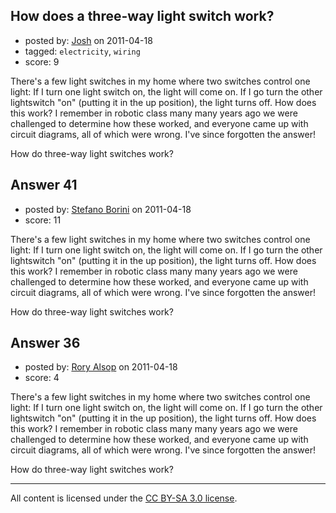 ## How does a three-way light switch work?

- posted by: [Josh](https://stackexchange.com/users/-1/20-josh) on 2011-04-18
- tagged: `electricity`, `wiring`
- score: 9

There's a few light switches in my home where two switches control one light: If I turn one light switch on, the light will come on. If I go turn the other lightswitch "on" (putting it in the up position), the light turns off. How does this work? I remember in robotic class many many years ago we were challenged to determine how these worked, and everyone came up with circuit diagrams, all of which were wrong. I've since forgotten the answer!

How do three-way light switches work?


## Answer 41

- posted by: [Stefano Borini](https://stackexchange.com/users/-1/23-stefano-borini) on 2011-04-18
- score: 11

There's a few light switches in my home where two switches control one light: If I turn one light switch on, the light will come on. If I go turn the other lightswitch "on" (putting it in the up position), the light turns off. How does this work? I remember in robotic class many many years ago we were challenged to determine how these worked, and everyone came up with circuit diagrams, all of which were wrong. I've since forgotten the answer!

How do three-way light switches work?


## Answer 36

- posted by: [Rory Alsop](https://stackexchange.com/users/-1/49-rory-alsop) on 2011-04-18
- score: 4

There's a few light switches in my home where two switches control one light: If I turn one light switch on, the light will come on. If I go turn the other lightswitch "on" (putting it in the up position), the light turns off. How does this work? I remember in robotic class many many years ago we were challenged to determine how these worked, and everyone came up with circuit diagrams, all of which were wrong. I've since forgotten the answer!

How do three-way light switches work?



---

All content is licensed under the [CC BY-SA 3.0 license](https://creativecommons.org/licenses/by-sa/3.0/).
